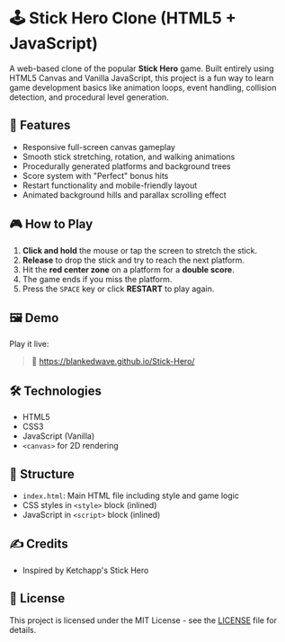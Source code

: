 # 🕹️ Stick Hero Clone (HTML5 + JavaScript)

A web-based clone of the popular **Stick Hero** game. Built entirely using HTML5 Canvas and Vanilla JavaScript, this project is a fun way to learn game development basics like animation loops, event handling, collision detection, and procedural level generation.

## 🚀 Features

- Responsive full-screen canvas gameplay
- Smooth stick stretching, rotation, and walking animations
- Procedurally generated platforms and background trees
- Score system with "Perfect" bonus hits
- Restart functionality and mobile-friendly layout
- Animated background hills and parallax scrolling effect

## 🎮 How to Play

1. **Click and hold** the mouse or tap the screen to stretch the stick.
2. **Release** to drop the stick and try to reach the next platform.
3. Hit the **red center zone** on a platform for a **double score**.
4. The game ends if you miss the platform.
5. Press the `SPACE` key or click **RESTART** to play again.

## 🖼️ Demo

Play it live:

> 📌 https://blankedwave.github.io/Stick-Hero/

## 🛠️ Technologies

- HTML5
- CSS3
- JavaScript (Vanilla)
- `<canvas>` for 2D rendering

## 📁 Structure

- `index.html`: Main HTML file including style and game logic
- CSS styles in `<style>` block (inlined)
- JavaScript in `<script>` block (inlined)



## ✍️ Credits
- Inspired by Ketchapp's Stick Hero

## 📜 License

This project is licensed under the MIT License - see the [LICENSE](LICENSE) file for details.

